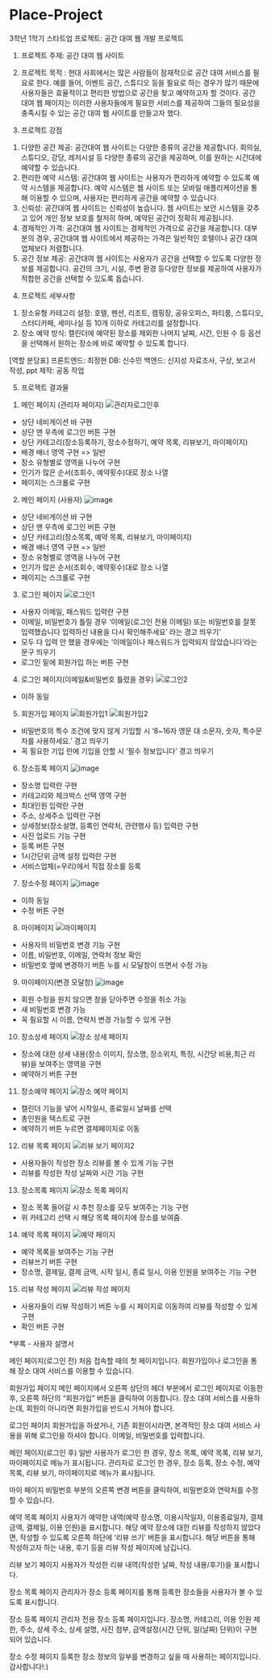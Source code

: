 # Place-Project
3학년 1학기 스타트업 프로젝트: 공간 대여 웹 개발 프로젝트

1. 프로젝트 주제: 공간 대여 웹 사이트

2. 프로젝트 목적
: 현대 사회에서는 많은 사람들이 잠재적으로 공간 대여 서비스를 필요로 한다. 예를
들어, 이벤트 공간, 스튜디오 등을 필요로 하는 경우가 많기 때문에 사용자들은
효율적이고 편리한 방법으로 공간을 찾고 예약하고자 할 것이다. 공간 대여 웹 페이지는
이러한 사용자들에게 필요한 서비스를 제공하여 그들의 필요성을 충족시킬 수 있는
공간 대여 웹 사이트를 만들고자 했다.

3. 프로젝트 강점
  1) 다양한 공간 제공: 공간대여 웹 사이트는 다양한 종류의 공간을 제공합니다.
회의실, 스튜디오, 강당, 레저시설 등 다양한 종류의 공간을 제공하며, 이를 원하는 시간대에 예약할 수 있습니다.
  2) 편리한 예약 시스템: 공간대여 웹 사이트는 사용자가 편리하게 예약할 수 있도록 예약 시스템을 제공합니다.
예약 시스템은 웹 사이트 또는 모바일 애플리케이션을 통해 이용할 수 있으며, 사용자는 편리하게 공간을 예약할 수 있습니다.
  3) 신뢰성: 공간대여 웹 사이트는 신뢰성이 높습니다. 웹 사이트는 보안 시스템을 갖추고 있어 개인 정보 보호를 철저히 하며, 예약된 공간이 정확히 제공됩니다.
  4) 경제적인 가격: 공간대여 웹 사이트는 경제적인 가격으로 공간을 제공합니다.
대부분의 경우, 공간대여 웹 사이트에서 제공하는 가격은 일반적인 호텔이나 공간 대여 업체보다 저렴합니다.
  5) 공간 정보 제공: 공간대여 웹 사이트는 사용자가 공간을 선택할 수 있도록 다양한 정보를 제공합니다.
공간의 크기, 시설, 주변 환경 등다양한 정보를 제공하여 사용자가 적합한 공간을 선택할 수 있도록 돕습니다.

4. 프로젝트 세부사항
  1) 장소유형 카테고리 설정:
호텔, 펜션, 리조트, 캠핑장, 공유오피스, 파티룸, 스튜디오, 스터디카페, 세미나실 등 10개 이하로 카테고리를 설정합니다.
  2) 장소 예약 방식:
캘린더에 예약된 장소를 제외한 나머지 날짜, 시간, 인원 수 등 옵션을 선택해서 원하는 장소에 바로 예약할 수 있도록 합니다.

[역할 분담표]
프론트엔드: 최정현
DB: 신수민
백엔드: 신지성
자료조사, 구상, 보고서 작성, ppt 제작: 공동 작업

5. 프로젝트 결과물
 
 1) 메인 페이지 (관리자 페이지)
  ![관리자로그인후](https://github.com/StarlightSSM/Place-Project/assets/87637645/4ac570e6-9b10-4d52-8322-ed240e3df77b)

  - 상단 네비게이션 바 구현
  - 상단 맨 우측에 로그인 버튼 구현
  - 상단 카테고리(장소등록하기, 장소수정하기, 예약 목록, 리뷰보기, 마이페이지)
  - 배경 배너 영역 구현 => 일반 
  - 장소 유형별로 영역을 나누어 구현
  - 인기가 많은 순서(조회수, 예약횟수)대로 장소 나열
  - 페이지는 스크롤로 구현

 2) 메인 페이지 (사용자)
  ![image](https://github.com/StarlightSSM/Place-Project/assets/87637645/9cf436b0-6ffb-43c0-ac4f-2e3681eaab12)

  - 상단 네비게이션 바 구현
  - 상단 맨 우측에 로그인 버튼 구현
  - 상단 카테고리(장소목록, 예약 목록, 리뷰보기, 마이페이지)
  - 배경 배너 영역 구현 => 일반 
  - 장소 유형별로 영역을 나누어 구현
  - 인기가 많은 순서(조회수, 예약횟수)대로 장소 나열
  - 페이지는 스크롤로 구현

 3) 로그인 페이지
   ![로그인1](https://github.com/StarlightSSM/Place-Project/assets/87637645/d2bc4a86-3a6a-410c-9875-8fc0c6b53acd)

  - 사용자 이메일, 패스워드 입력란 구현
  - 이메일, 비밀번호가 틀릴 경우 ‘이메일(로그인 전용 이메일) 또는 비밀번호를 잘못 입력했습니다 입력하신 내용을 다시 확인해주세요’
    라는 경고 띄우기’
  - 모두 다 입력 안 했을 경우에는 ‘이메일이나 패스워드가 입력되지 않았습니다’라는 문구 띄우기
  - 로그인 밑에 회원가입 하는 버튼 구현

 4) 로그인 페이지(이메일&비밀번호 틀렸을 경우)
   ![로그인2](https://github.com/StarlightSSM/Place-Project/assets/87637645/aeeefdf8-9612-4353-9e95-a573d86502ca)

  - 이하 동일

 5) 회원가입 페이지
   ![회원가입1](https://github.com/StarlightSSM/Place-Project/assets/87637645/8d9b143c-1e30-4d99-a36b-8be9125cbb1b)
   ![회원가입2](https://github.com/StarlightSSM/Place-Project/assets/87637645/9773599c-7965-427a-b1d2-00314182b328)

  - 비밀번호의 특수 조건에 맞지 않게 기입할 시 ‘8~16자 영문 대 소문자, 숫자, 특수문자를 사용하세요.’ 경고 띄우기
  - 꼭 필요한 기입 란에 기입을 안할 시 ‘필수 정보입니다’ 경고 띄우기

 6) 장소등록 페이지
  ![image](https://github.com/StarlightSSM/Place-Project/assets/87637645/134c07ab-97b2-488e-a282-5d3f5170d099)

  - 장소명 입력란 구현
  - 카테고리와 체크박스 선택 영역 구현
  - 최대인원 입력란 구현
  - 주소, 상세주소 입력란 구현
  - 상세정보(장소설명, 등록인 연락처, 관련행사 등) 입력란 구현
  - 사진 업로드 기능 구현
  - 등록 버튼 구현
  - 1시간단위 금액 설정 입력란 구현
  - 서비스업체(=우리)에서 직접 장소를 등록

 7) 장소수정 페이지
    ![image](https://github.com/StarlightSSM/Place-Project/assets/87637645/abc78edf-9179-4ced-bacc-5d8197b2c720)

  - 이하 동일
  - 수정 버튼 구현

 8) 마이페이지
    ![마이페이지](https://github.com/StarlightSSM/Place-Project/assets/87637645/2b6abea2-36eb-42a1-ae0f-ddebbd1b7532)

  - 사용자의 비밀번호 변경 기능 구현
  - 이름, 비밀번호, 이메일, 연락처 정보 확인
  - 비밀번호 옆에 변경하기 버튼 누를 시 모달창이 뜨면서  수정 가능

 9) 마이페이지(변경 모달창)
    ![image](https://github.com/StarlightSSM/Place-Project/assets/87637645/5a7a9edb-597a-4a4d-807a-109c47ffd561)

  - 회원 수정을 원치 않으면 창을 닫아주면 수정을 취소 가능
  - 새 비밀번호 변경 가능
  - 꼭 필요할 시 이름, 연락처 변경 가능할 수 있게 구현

 10) 장소상세 페이지
    ![장소 상세 페이지](https://github.com/StarlightSSM/Place-Project/assets/87637645/e910ff56-2cbe-4bc5-9c83-4fd7451ccd33)

  - 장소에 대한 상세 내용(장소 이미지, 장소명, 장소위치, 특징, 시간당 비용,최근 리뷰)을 보여주는 영역을 구현
  - 예약하기 버튼 구현

 11) 장소예약 페이지
    ![장소 예약 페이지](https://github.com/StarlightSSM/Place-Project/assets/87637645/5b8839e5-423b-45f0-8d72-93520254a452)

  - 캘린더 기능을 넣어 시작일시, 종료일시 날짜를 선택
  - 총인원을 텍스트로 구현
  - 예약하기 버튼 누르면 결제페이지로 이동

 12) 리뷰 목록 페이지
    ![리뷰 보기 페이지2](https://github.com/StarlightSSM/Place-Project/assets/87637645/f95a8dd4-8aba-4964-a511-5030cd1eaa4b)

  - 사용자들이 작성한 장소 리뷰를 볼 수 있게 기능 구현
  - 리뷰를 작성한 작성 날짜와 시간 기능 구현

 13) 장소목록 페이지
    ![장소 목록 페이지](https://github.com/StarlightSSM/Place-Project/assets/87637645/dc9abba5-94b1-469c-bd4f-eb5e27268d7d)

  - 장소 목록 들어갈 시 추천 장소를 모두 보여주는 기능 구현
  - 위 카테고리 선택 시 해당 목록 페이지에 장소를 보여줌.

 14) 예약 목록 페이지
    ![예약 페이지](https://github.com/StarlightSSM/Place-Project/assets/87637645/005a30ec-680c-4ab8-8812-e35f16a2eb16)

  - 예약 목록을 보여주는 기능 구현
  - 리뷰쓰기 버튼 구현
  - 장소명, 결제일, 결제 금액, 시작 일시, 종료 일시, 이용 인원을 보여주는 기능 구현

 15) 리뷰 작성 페이지
    ![리뷰 작성 페이지](https://github.com/StarlightSSM/Place-Project/assets/87637645/caf42f70-cdbc-47c6-9e28-e4cddd29c758)

  - 사용자들이 리뷰 작성하기 버튼 누를 시 페이지로 이동하여 리뷰를 작성할 수 있게 구현 
  - 확인 버튼 구현



*부록 - 사용자 설명서

메인 페이지(로그인 전)
처음 접속할 때의 첫 페이지입니다.
회원가입이나 로그인을 통해 장소 대여 서비스를 이용할 수 있습니다.

회원가입 페이지
메인 페이지에서 오른쪽 상단의 헤더 부분에서 로그인 페이지로 이동한 후, 오른쪽 하단의 “회원가입” 버튼을 클릭하여 이동합니다.
장소 대여 서비스를 사용하는데, 회원이 아니라면 회원가입을 반드시 거쳐야 합니다.

로그인 페이지
회원가입을 하셨거나, 기존 회원이시라면, 본격적인 장소 대여 서비스 사용을 위해
로그인을 하셔야 합니다.
이메일, 비밀번호를 입력합니다.

메인 페이지(로그인 후)
일반 사용자가 로그인 한 경우, 장소 목록, 예약 목록, 리뷰 보기, 마이페이지로 메뉴가 표시됩니다.
관리자로 로그인 한 경우, 장소 등록, 장소 수정, 예약 목록, 리뷰 보기, 마이페이지로 메뉴가 표시됩니다.

마이 페이지
비밀번호 부분의 오른쪽 변경 버튼을 클릭하여, 비밀번호와 연락처를 수정할 수 있습니다.

예약 목록 페이지
사용자가 예약한 내역(예약 장소명, 이용시작일자, 이용종료일자, 결제금액, 결제일, 이용 인원)을 표시합니다.
해당 예약 장소에 대한 리뷰를 작성하지 않았다면, 작성할 수 있도록 오른쪽 하단에 ‘리뷰 쓰기’ 버튼을 표시합니다.
해당 버튼을 통해 작성하고자 하는 내용, 후기 등을 리뷰 작성 페이지에 남깁니다.

리뷰 보기 페이지
사용자가 작성한 리뷰 내역(작성한 날짜, 작성 내용/후기)을 표시합니다.

장소 목록 페이지
관리자가 장소 등록 페이지를 통해 등록한 장소들을 사용자가 볼 수 있도록 표시합니다.

장소 등록 페이지
관리자 전용 장소 등록 페이지입니다.
장소명, 카테고리, 이용 인원 제한, 주소, 상세 주소, 상세 설명, 사진 첨부, 금액설정(시간 단위, 일(날짜) 단위)이 구현되어 있습니다.

장소 수정 페이지
등록한 장소 정보의 일부를 변경하고 싶을 때 사용하는 페이지입니다.
감사합니다!:)
